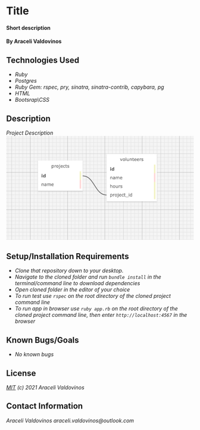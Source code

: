 # Title

#### Short description

#### By Araceli Valdovinos

## Technologies Used

* _Ruby_
* _Postgres_
* _Ruby Gem: rspec, pry, sinatra, sinatra-contrib, capybara, pg_
* _HTML_
* _Bootsrap\CSS_



## Description
_Project Description_
![Volunteer Tracker Schema](schema.png)


## Setup/Installation Requirements
* _Clone that repository down to your desktop._
* _Navigate to the cloned folder and run `bundle install` in the terminal/command line to download dependencies_
* _Open cloned folder in the editor of your choice_
* _To run test use `rspec` on the root directory of the cloned project command line_
* _To run app in browser use `ruby app.rb` on the root directory of the cloned project command line, then enter `http://localhost:4567` in the browser_


## Known Bugs/Goals
* _No known bugs_


## License
_[MIT](https://opensource.org/licenses/MIT) (c) 2021 Araceli Valdovinos_


## Contact Information
_Araceli Valdovinos araceli.valdovinos@outlook.com_